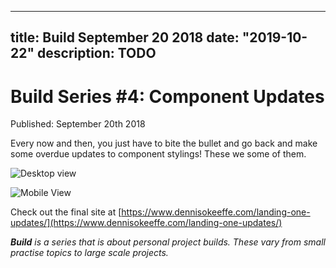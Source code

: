 
---
title: Build September 20 2018
date: "2019-10-22"
description: TODO
---

# Build Series #4: Component Updates

Published: September 20th 2018

Every now and then, you just have to bite the bullet and go back and make some overdue updates to component stylings! These we some of them.

![Desktop view](https://res.cloudinary.com/gitgoodclub/image/upload/v1537426551/smejfsq50zdjz4npnyts.png 'Desktop view')

![Mobile View](https://res.cloudinary.com/gitgoodclub/image/upload/v1537426551/uwic72toegc0rqvkrwfw.png 'Mobile view')

Check out the final site at [https://www.dennisokeeffe.com/landing-one-updates/](https://www.dennisokeeffe.com/landing-one-updates/)

_**Build** is a series that is about personal project builds. These vary from small practise topics to large scale projects._

